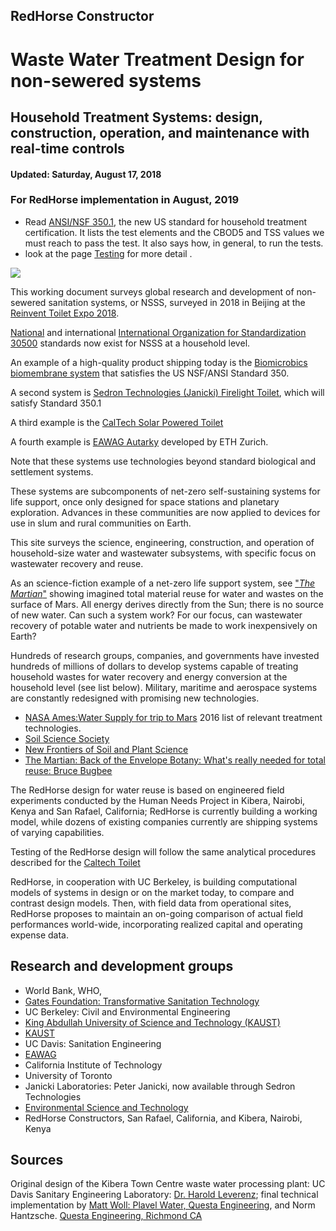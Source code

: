 ## RedHorse Constructor
# Waste Water Treatment Design for non-sewered systems
## Household Treatment Systems: design, construction, operation, and maintenance with real-time controls

#### Updated: Saturday, August 17, 2018

### For RedHorse implementation in August, 2019
- Read [ANSI/NSF 350.1](https://aspe.org/sites/default/files/webfm/pdfs/NSF.pdf), the new US standard for household treatment certification.  It lists the test elements and the CBOD5 and TSS values we must reach to pass the test.  It also says how, in general, to run the tests.
- look at the page [Testing](./testing.html) for more detail .

<img src="https://circleci.com/gh/jupyter/jupyter-book.svg?style=svg" class="left">

This working document surveys global research and development of non-sewered sanitation systems, or NSSS, surveyed in 2018 in Beijing at the [Reinvent Toilet Expo 2018](https://www.iso.org/news/ref2346.html).

[National](https://aspe.org/sites/default/files/webfm/pdfs/NSF.pdf) and international [International Organization for Standardization 30500](https://www.iso.org/standard/72523.html) standards now exist for NSSS at a household level.

An example of a high-quality product shipping today is the [Biomicrobics biomembrane system](http://biomicrobics.com/products/biobarrier-membrane-bioreactor-mbr/) that satisfies the US NSF/ANSI Standard 350.

A second system is [Sedron Technologies (Janicki) Firelight Toilet](https://www.sedron.com/firelight-toilet/), which will satisfy Standard 350.1

A third example is the [CalTech Solar Powered Toilet](https://www.youtube.com/watch?gl=US&hl=en&client=mv-google&v=eVQaMsvBLb8&nomobile=1)

A fourth example is [EAWAG Autarky](https://www.eawag.ch/en/research/humanwelfare/wastewater/projekte/autarky/) developed by ETH Zurich.

Note that these systems use technologies beyond standard biological and settlement systems.

These systems are subcomponents of net-zero self-sustaining systems for life support, once only designed for space stations and planetary exploration.  Advances in these communities are now applied to devices for use in slum and rural communities on Earth.

This site surveys the science, engineering, construction, and operation of household-size water and wastewater subsystems, with specific focus on wastewater recovery and reuse.

As an science-fiction example of a net-zero life support system, see ["_The Martian_"](https://www.youtube.com/watch?v=ej3ioOneTy8) showing imagined total material reuse for water and wastes on the surface of Mars. All energy derives directly from the Sun; there is no source of new water. Can such a system work?  For our focus, can wastewater recovery of potable water and nutrients be made to work inexpensively on Earth?

Hundreds of research groups, companies, and governments have invested hundreds of millions of dollars to develop systems capable of treating household wastes for water recovery and energy conversion at the household level (see list below). Military, maritime and aerospace systems are constantly redesigned with promising new technologies.

- [NASA Ames:Water Supply for trip to Mars](https://ntrs.nasa.gov/archive/nasa/casi.ntrs.nasa.gov/20160014539.pdf) 2016 list of relevant treatment technologies.
- [Soil Science Society](https://www.soils.org/newsroom/releases/2015/1005/707/)
- [New Frontiers of Soil and Plant Science](https://scisoc.confex.com/scisoc/2016am/webprogram/Session16099.html)
- [The Martian: Back of the Envelope Botany: What's really needed for total reuse: Bruce Bugbee](https://scisoc.confex.com/scisoc/2016am/videogateway.cgi/id/27876?recordingid=27876)



The RedHorse design for water reuse is based on engineered field experiments conducted by the Human Needs Project in Kibera, Nairobi, Kenya and San Rafael, California; RedHorse is currently building a working model, while dozens of existing companies currently are shipping systems of varying capabilities.

Testing of the RedHorse design will follow the same analytical procedures described for the [Caltech Toilet](https://pubs.rsc.org/en/content/articlehtml/2018/ew/c8ew00209f)

RedHorse, in cooperation with UC Berkeley, is building computational models of systems in design or on the market today, to compare and contrast design models. Then, with field data from operational sites, RedHorse proposes to maintain an on-going comparison of actual field performances world-wide, incorporating realized capital and operating expense data.




## Research and development groups
- World Bank, WHO,
- [Gates Foundation: Transformative Sanitation Technology ](https://techdirectory.stepsforsanitation.org/)
- UC Berkeley: Civil and Environmental Engineering
- [King Abdullah University of Science and Technology (KAUST)](https://sites.google.com/site/pyhonglab/)
- [KAUST](https://wdrc.kaust.edu.sa/Pages/Research-1.aspx)
- UC Davis: Sanitation Engineering
- [EAWAG](http://www.bluediversiontoilet.com/)
- California Institute of Technology
- University of Toronto
- Janicki Laboratories: Peter Janicki, now available through Sedron Technologies
- [Environmental Science and Technology](https://pubs.acs.org/page/esthag/editors.html)
- RedHorse Constructors, San Rafael, California, and Kibera, Nairobi, Kenya



## Sources

Original design of the Kibera Town Centre waste water processing plant: UC Davis Sanitary Engineering Laboratory:
[Dr. Harold Leverenz](https://www.linkedin.com/in/harold-leverenz-a0ba635/);
final technical implementation by [Matt Woll: Plavel Water, Questa Engineering](https://www.linkedin.com/in/matt-woll-264a6828/), and Norm Hantzsche. [Questa Engineering, Richmond CA](https://www.questaec.com)

